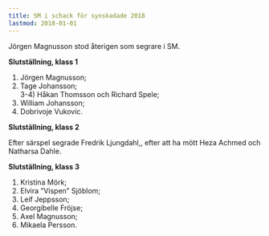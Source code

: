 ```yaml
---
title: SM i schack för synskadade 2018
lastmod: 2018-01-01
---
```


Jörgen Magnusson stod återigen som segrare i SM.

**Slutställning, klass 1**

1) Jörgen Magnusson;  
2) Tage Johansson;  
3-4) Håkan Thomsson och Richard Spele;  
5) William Johansson;  
6) Dobrivoje Vukovic.

**Slutställning, klass 2**

Efter särspel segrade Fredrik Ljungdahl,, efter att ha mött Heza Achmed och Natharsa Dahle.

**Slutställning, klass 3**

1) Kristina Mörk;  
2) Elvira ”Vispen” Sjöblom;  
3) Leif Jeppsson;  
4) Georgibelle Fröjse;  
5) Axel Magnusson;  
6) Mikaela Persson.